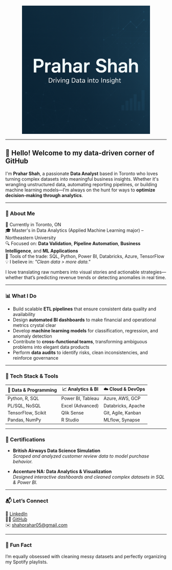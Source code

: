 <p align="center">
  <img src="Image.png" width="400">
</p>


---

## 👋 Hello! Welcome to my data-driven corner of GitHub

I'm **Prahar Shah**, a passionate **Data Analyst** based in Toronto who loves turning complex datasets into meaningful business insights. Whether it's wrangling unstructured data, automating reporting pipelines, or building machine learning models—I’m always on the hunt for ways to **optimize decision-making through analytics**.

---

### 🧠 About Me
📍 Currently in Toronto, ON  
🎓 Master's in Data Analytics (Applied Machine Learning major) – Northeastern University  
🔍 Focused on: **Data Validation**, **Pipeline Automation**, **Business Intelligence**, and **ML Applications**  
🧰 Tools of the trade: SQL, Python, Power BI, Databricks, Azure, TensorFlow  
💡 I believe in: *"Clean data > more data."*

I love translating raw numbers into visual stories and actionable strategies—whether that’s predicting revenue trends or detecting anomalies in real time.

---

### 📊 What I Do
- Build scalable **ETL pipelines** that ensure consistent data quality and availability  
- Design **automated BI dashboards** to make financial and operational metrics crystal clear  
- Develop **machine learning models** for classification, regression, and anomaly detection  
- Contribute to **cross-functional teams**, transforming ambiguous problems into elegant data products  
- Perform **data audits** to identify risks, clean inconsistencies, and reinforce governance

---

### 🔧 Tech Stack & Tools

| 📌 Data & Programming | 📈 Analytics & BI | ☁️ Cloud & DevOps |
|----------------------|------------------|-------------------|
| Python, R, SQL       | Power BI, Tableau| Azure, AWS, GCP   |
| PL/SQL, NoSQL        | Excel (Advanced) | Databricks, Apache|
| TensorFlow, Scikit   | Qlik Sense       | Git, Agile, Kanban|
| Pandas, NumPy        | R Studio         | MLflow, Synapse   |


---

### 🏅 Certifications
- **British Airways Data Science Simulation**  
  *Scraped and analyzed customer review data to model purchase behavior.*

- **Accenture NA: Data Analytics & Visualization**  
  *Designed interactive dashboards and cleaned complex datasets in SQL & Power BI.*

---

### 📬 Let’s Connect
📎 [LinkedIn](https://www.linkedin.com/in/praharshah/)  
👨‍💻 [GitHub](https://github.com/prahar0505)  
✉️ shahprahar05@gmail.com  

---

### 💬 Fun Fact  
I’m equally obsessed with cleaning messy datasets and perfectly organizing my Spotify playlists.  


